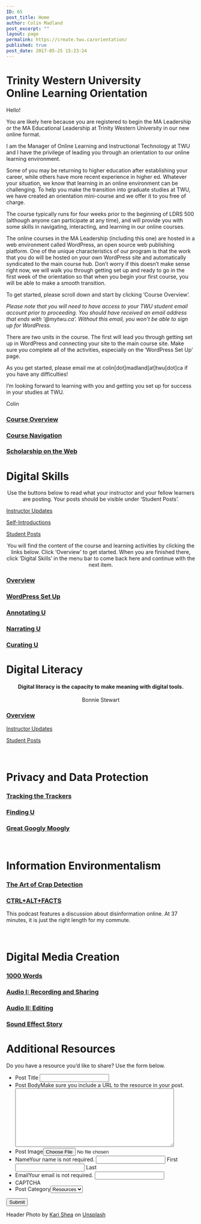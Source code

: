 ```yaml
---
ID: 65
post_title: Home
author: Colin Madland
post_excerpt: ""
layout: page
permalink: https://create.twu.ca/orientation/
published: true
post_date: 2017-05-25 15:23:24
---
```

<!--themify_builder_static-->

<h1>Trinity Western University<br/>Online Learning Orientation</h1>

Hello!</p>

You are likely here because you are registered to begin the MA Leadership or the MA Educational Leadership at Trinity Western University in our new online format.

I am the Manager of Online Learning and Instructional Technology at TWU and I have the privilege of leading you through an orientation to our online learning environment.

Some of you may be returning to higher education after establishing your career, while others have more recent experience in higher ed. Whatever your situation, we know that learning in an online environment can be challenging. To help you make the transition into graduate studies at TWU, we have created an orientation mini-course and we offer it to you free of charge.

The course typically runs for four weeks prior to the beginning of LDRS 500 (although anyone can participate at any time), and will provide you with some skills in navigating, interacting, and learning in our online courses.

The online courses in the MA Leadership (including this one) are hosted in a web environment called WordPress, an open source web publishing platform. One of the unique characteristics of our program is that the work that you do will be hosted on your own WordPress site and automatically syndicated to the main course hub. Don’t worry if this doesn’t make sense right now, we will walk you through getting set up and ready to go in the first week of the orientation so that when you begin your first course, you will be able to make a smooth transition.

To get started, please scroll down and start by clicking &#8216;Course Overview&#8217;.

<em>Please note that you will need to have access to your TWU student email account prior to proceeding. You should have received an email address that ends with ‘@mytwu.ca’. Without this email, you won’t be able to sign up for WordPress.</em>

There are two units in the course. The first will lead you through getting set up in WordPress and connecting your site to the main course site. Make sure you complete all of the activities, especially on the ‘WordPress Set Up’ page.

As you get started, please email me at colin[dot]madland[at]twu[dot]ca if you have any difficulties!

I’m looking forward to learning with you and getting you set up for success in your studies at TWU.

Colin

<a href="https://create.twu.ca/orientation/course-overview/" >

</a>

<h3><a href="https://create.twu.ca/orientation/course-overview/">Course Overview</a></h3>

<a href="https://create.twu.ca/orientation/course-navigation/" >

</a>

<h3><a href="https://create.twu.ca/orientation/course-navigation/">Course Navigation</a></h3>

<a href="https://create.twu.ca/orientation/digital-literacy/scholarship-on-the-web" >

</a>

<h3><a href="https://create.twu.ca/orientation/digital-literacy/scholarship-on-the-web">Scholarship on the Web</a></h3>

<h1>Digital Skills<br/></h1>

<p style="text-align: center;">Use the buttons below to read what your instructor and your fellow learners are posting. Your posts should be visible under &#8216;Student Posts&#8217;.</p>

<a href="https://create.twu.ca/orientation/category/u1-updates" > Instructor Updates</a>

<a href="https://create.twu.ca/orientation/category/hi" > Self-Introductions</a>

<a href="https://create.twu.ca/orientation/category/digital-skills" > Student Posts</a>

<p style="text-align: center;">You will find the content of the course and learning activities by clicking the links below. Click &#8216;Overview&#8217; to get started. When you are finished there, click &#8216;Digital Skills&#8217; in the menu bar to come back here and continue with the next item.</p>

<a href="https://create.twu.ca/orientation/digital-skills" >

</a>

<h3><a href="https://create.twu.ca/orientation/digital-skills">Overview</a></h3>

<a href="https://create.twu.ca/orientation/digital-skills/wordpress-set-up/" >

</a>

<h3><a href="https://create.twu.ca/orientation/digital-skills/wordpress-set-up/">WordPress Set Up</a></h3>

<a href="https://create.twu.ca/orientation/digital-skills/annotating-u" >

</a>

<h3><a href="https://create.twu.ca/orientation/digital-skills/annotating-u">Annotating U</a></h3>

<a href="https://create.twu.ca/orientation/digital-skills/narrating-u" >

</a>

<h3><a href="https://create.twu.ca/orientation/digital-skills/narrating-u">Narrating U</a></h3>

<a href="https://create.twu.ca/orientation/digital-skills/curating-u" >

</a>

<h3><a href="https://create.twu.ca/orientation/digital-skills/curating-u">Curating U</a></h3>

<h1>Digital Literacy<br/></h1>

<h4 style="text-align: center;">Digital literacy is the capacity to make meaning with digital tools.</h4>

<p style="text-align: center;">Bonnie Stewart</p>

<a href="https://create.twu.ca/orientation/digital-literacy" >

</a>

<h3><a href="https://create.twu.ca/orientation/digital-literacy">Overview</a></h3>

<a href="https://create.twu.ca/orientation/category/u2-updates" > Instructor Updates</a>

<a href="https://create.twu.ca/orientation/category/digital-literacy" > Student Posts</a>

<h1><br/>Privacy and Data Protection</h1>

<a href="https://create.twu.ca/orientation/digital-literacy/tracking-the-trackers" >

</a>

<h3><a href="https://create.twu.ca/orientation/digital-literacy/tracking-the-trackers">Tracking the Trackers</a></h3>

<a href="https://create.twu.ca/orientation/digital-literacy/finding-u" >

</a>

<h3><a href="https://create.twu.ca/orientation/digital-literacy/finding-u">Finding U</a></h3>

<a href="https://create.twu.ca/orientation/digital-literacy/great-googly-moogly" >

</a>

<h3><a href="https://create.twu.ca/orientation/digital-literacy/great-googly-moogly">Great Googly Moogly</a></h3>

<h1><br/>Information Environmentalism</h1>

<a href="https://create.twu.ca/orientation/digital-literacy/the-art-of-crap-detection" >

</a>

<h3><a href="https://create.twu.ca/orientation/digital-literacy/the-art-of-crap-detection">The Art of Crap Detection</a></h3>

<a href="https://itunes.apple.com/ca/podcast/ctrl-alt-facts/id1247652431?i=1000407985242&#038;mt=2" >

</a>

<h3><a href="https://itunes.apple.com/ca/podcast/ctrl-alt-facts/id1247652431?i=1000407985242&#038;mt=2">CTRL+ALT+FACTS</a></h3>

This podcast features a discussion about disinformation online. At 37 minutes, it is just the right length for my commute.

<h1><br/>Digital Media Creation</h1>

<a href="https://create.twu.ca/orientation/digital-literacy/1000-words" >

</a>

<h3><a href="https://create.twu.ca/orientation/digital-literacy/1000-words">1000 Words</a></h3>

<a href="https://create.twu.ca/orientation/digital-literacy/recording-and-sharing-audio" >

</a>

<h3><a href="https://create.twu.ca/orientation/digital-literacy/recording-and-sharing-audio">Audio I: Recording and Sharing</a></h3>

<a href="https://create.twu.ca/orientation/digital-literacy/editing-audio" >

</a>

<h3><a href="https://create.twu.ca/orientation/digital-literacy/editing-audio">Audio II: Editing</a></h3>

<a href="https://create.twu.ca/orientation/digital-literacy/sound-effect-story" >

</a>

<h3><a href="https://create.twu.ca/orientation/digital-literacy/sound-effect-story">Sound Effect Story</a></h3>

<h1>Additional Resources<br/></h1>

Do you have a resource you&#8217;d like to share? Use the form below.

<form method='post' enctype='multipart/form-data' id='gform_3' action='/orientation/wp-admin/admin-ajax.php'> <ul id='gform_fields_3' class='gform_fields top_label form_sublabel_below description_below'><li id='field_3_3' class='gfield field_sublabel_below field_description_below gfield_visibility_visible' ><label class='gfield_label' for='input_3_3' >Post Title</label> <input name='input_3' id='input_3_3' type='text' value='' class='medium' aria-invalid="false" /> </li><li id='field_3_4' class='gfield field_sublabel_below field_description_above gfield_visibility_visible' ><label class='gfield_label' for='input_3_4' >Post Body</label>Make sure you include a URL to the resource in your post.<textarea name='input_4' id='input_3_4' class='textarea medium' aria-invalid="false" rows='10' cols='50'></textarea></li><li id='field_3_5' class='gfield field_sublabel_below field_description_below gfield_visibility_visible' ><label class='gfield_label' for='input_3_5' >Post Image</label><input name='input_5' id='input_3_5' type='file' class='medium' /></li><li id='field_3_1' class='gfield field_sublabel_below field_description_above gfield_visibility_visible' ><label class='gfield_label gfield_label_before_complex' for='input_3_1_3' >Name</label>Your name is not required. <input type='text' name='input_1.3' id='input_3_1_3' value='' aria-label='First name' aria-invalid="false" /> <label for='input_3_1_3' >First</label> <input type='text' name='input_1.6' id='input_3_1_6' value='' aria-label='Last name' aria-invalid="false" /> <label for='input_3_1_6' >Last</label> </li><li id='field_3_2' class='gfield field_sublabel_below field_description_above gfield_visibility_visible' ><label class='gfield_label' for='input_3_2' >Email</label>Your email is not required. <input name='input_2' id='input_3_2' type='text' value='' class='medium' aria-invalid="false"/> </li><li id='field_3_8' class='gfield field_sublabel_below field_description_below gfield_visibility_visible' ><label class='gfield_label' for='input_3_8' >CAPTCHA</label></li><li id='field_3_6' class='gfield field_sublabel_below field_description_below gfield_visibility_hidden' ><label class='gfield_label' for='input_3_6' >Post Category</label><select name='input_6' id='input_3_6' class='medium gfield_select' tabindex='1' aria-invalid="false"><option value='18' >Resources</option></select></li> </ul> <input type='submit' id='gform_submit_button_3' class='gform_button button' value='Submit' tabindex='2' onclick='if(window["gf_submitting_3"]){return false;} window["gf_submitting_3"]=true; ' onkeypress='if( event.keyCode == 13 ){ if(window["gf_submitting_3"]){return false;} window["gf_submitting_3"]=true; jQuery("#gform_3").trigger("submit",[true]); }' /> <input type='hidden' class='gform_hidden' name='is_submit_3' value='1' /> <input type='hidden' class='gform_hidden' name='gform_submit' value='3' /> <input type='hidden' class='gform_hidden' name='gform_unique_id' value='' /> <input type='hidden' class='gform_hidden' name='state_3' value='WyJbXSIsImM2ZjNkYjlmODMyMWYxZWZiYTAxZGZiYjBlMzZkMzY2Il0=' /> <input type='hidden' class='gform_hidden' name='gform_target_page_number_3' id='gform_target_page_number_3' value='0' /> <input type='hidden' class='gform_hidden' name='gform_source_page_number_3' id='gform_source_page_number_3' value='1' /> <input type='hidden' name='gform_field_values' value='' /> </form>

Header Photo by <a href="https://unsplash.com/photos/1SAnrIxw5OY?utm_source=unsplash&#038;utm_medium=referral&#038;utm_content=creditCopyText">Kari Shea</a> on <a href="https://unsplash.com/?utm_source=unsplash&#038;utm_medium=referral&#038;utm_content=creditCopyText">Unsplash</a><!--/themify_builder_static-->